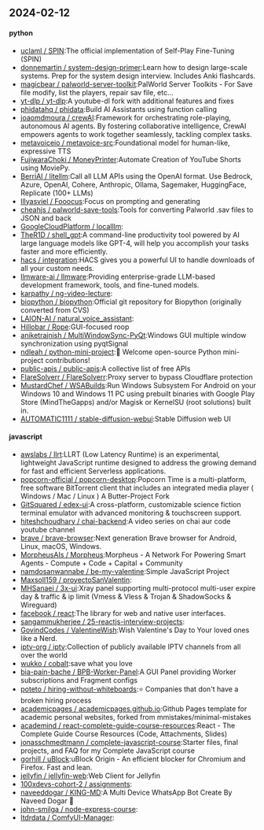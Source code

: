 ## 2024-02-12

#### python
* [uclaml / SPIN](https://github.com/uclaml/SPIN):The official implementation of Self-Play Fine-Tuning (SPIN)
* [donnemartin / system-design-primer](https://github.com/donnemartin/system-design-primer):Learn how to design large-scale systems. Prep for the system design interview. Includes Anki flashcards.
* [magicbear / palworld-server-toolkit](https://github.com/magicbear/palworld-server-toolkit):PalWorld Server Toolkits - For Save file modify, list the players, repair sav file, etc...
* [yt-dlp / yt-dlp](https://github.com/yt-dlp/yt-dlp):A youtube-dl fork with additional features and fixes
* [phidatahq / phidata](https://github.com/phidatahq/phidata):Build AI Assistants using function calling
* [joaomdmoura / crewAI](https://github.com/joaomdmoura/crewAI):Framework for orchestrating role-playing, autonomous AI agents. By fostering collaborative intelligence, CrewAI empowers agents to work together seamlessly, tackling complex tasks.
* [metavoiceio / metavoice-src](https://github.com/metavoiceio/metavoice-src):Foundational model for human-like, expressive TTS
* [FujiwaraChoki / MoneyPrinter](https://github.com/FujiwaraChoki/MoneyPrinter):Automate Creation of YouTube Shorts using MoviePy.
* [BerriAI / litellm](https://github.com/BerriAI/litellm):Call all LLM APIs using the OpenAI format. Use Bedrock, Azure, OpenAI, Cohere, Anthropic, Ollama, Sagemaker, HuggingFace, Replicate (100+ LLMs)
* [lllyasviel / Fooocus](https://github.com/lllyasviel/Fooocus):Focus on prompting and generating
* [cheahjs / palworld-save-tools](https://github.com/cheahjs/palworld-save-tools):Tools for converting Palworld .sav files to JSON and back
* [GoogleCloudPlatform / localllm](https://github.com/GoogleCloudPlatform/localllm):
* [TheR1D / shell_gpt](https://github.com/TheR1D/shell_gpt):A command-line productivity tool powered by AI large language models like GPT-4, will help you accomplish your tasks faster and more efficiently.
* [hacs / integration](https://github.com/hacs/integration):HACS gives you a powerful UI to handle downloads of all your custom needs.
* [llmware-ai / llmware](https://github.com/llmware-ai/llmware):Providing enterprise-grade LLM-based development framework, tools, and fine-tuned models.
* [karpathy / ng-video-lecture](https://github.com/karpathy/ng-video-lecture):
* [biopython / biopython](https://github.com/biopython/biopython):Official git repository for Biopython (originally converted from CVS)
* [LAION-AI / natural_voice_assistant](https://github.com/LAION-AI/natural_voice_assistant):
* [Hillobar / Rope](https://github.com/Hillobar/Rope):GUI-focused roop
* [aniketrajnish / MultiWindowSync-PyQt](https://github.com/aniketrajnish/MultiWindowSync-PyQt):Windows GUI multiple window synchronization using pyqtSignal
* [ndleah / python-mini-project](https://github.com/ndleah/python-mini-project):🙌 Welcome open-source Python mini-project contributions!
* [public-apis / public-apis](https://github.com/public-apis/public-apis):A collective list of free APIs
* [FlareSolverr / FlareSolverr](https://github.com/FlareSolverr/FlareSolverr):Proxy server to bypass Cloudflare protection
* [MustardChef / WSABuilds](https://github.com/MustardChef/WSABuilds):Run Windows Subsystem For Android on your Windows 10 and Windows 11 PC using prebuilt binaries with Google Play Store (MindTheGapps) and/or Magisk or KernelSU (root solutions) built in.
* [AUTOMATIC1111 / stable-diffusion-webui](https://github.com/AUTOMATIC1111/stable-diffusion-webui):Stable Diffusion web UI

#### javascript
* [awslabs / llrt](https://github.com/awslabs/llrt):LLRT (Low Latency Runtime) is an experimental, lightweight JavaScript runtime designed to address the growing demand for fast and efficient Serverless applications.
* [popcorn-official / popcorn-desktop](https://github.com/popcorn-official/popcorn-desktop):Popcorn Time is a multi-platform, free software BitTorrent client that includes an integrated media player ( Windows / Mac / Linux ) A Butter-Project Fork
* [GitSquared / edex-ui](https://github.com/GitSquared/edex-ui):A cross-platform, customizable science fiction terminal emulator with advanced monitoring & touchscreen support.
* [hiteshchoudhary / chai-backend](https://github.com/hiteshchoudhary/chai-backend):A video series on chai aur code youtube channel
* [brave / brave-browser](https://github.com/brave/brave-browser):Next generation Brave browser for Android, Linux, macOS, Windows.
* [MorpheusAIs / Morpheus](https://github.com/MorpheusAIs/Morpheus):Morpheus - A Network For Powering Smart Agents - Compute + Code + Capital + Community
* [namdosanwannabe / be-my-valentine](https://github.com/namdosanwannabe/be-my-valentine):Simple JavaScript Project
* [Maxsoll159 / proyectoSanValentin](https://github.com/Maxsoll159/proyectoSanValentin):
* [MHSanaei / 3x-ui](https://github.com/MHSanaei/3x-ui):Xray panel supporting multi-protocol multi-user expire day & traffic & ip limit (Vmess & Vless & Trojan & ShadowSocks & Wireguard)
* [facebook / react](https://github.com/facebook/react):The library for web and native user interfaces.
* [sangammukherjee / 25-reactjs-interview-projects](https://github.com/sangammukherjee/25-reactjs-interview-projects):
* [GovindCodes / ValentineWish](https://github.com/GovindCodes/ValentineWish):Wish Valentine's Day to Your loved ones like a Nerd.
* [iptv-org / iptv](https://github.com/iptv-org/iptv):Collection of publicly available IPTV channels from all over the world
* [wukko / cobalt](https://github.com/wukko/cobalt):save what you love
* [bia-pain-bache / BPB-Worker-Panel](https://github.com/bia-pain-bache/BPB-Worker-Panel):A GUI Panel providing Worker subscriptions and Fragment configs
* [poteto / hiring-without-whiteboards](https://github.com/poteto/hiring-without-whiteboards):⭐️ Companies that don't have a broken hiring process
* [academicpages / academicpages.github.io](https://github.com/academicpages/academicpages.github.io):Github Pages template for academic personal websites, forked from mmistakes/minimal-mistakes
* [academind / react-complete-guide-course-resources](https://github.com/academind/react-complete-guide-course-resources):React - The Complete Guide Course Resources (Code, Attachments, Slides)
* [jonasschmedtmann / complete-javascript-course](https://github.com/jonasschmedtmann/complete-javascript-course):Starter files, final projects, and FAQ for my Complete JavaScript course
* [gorhill / uBlock](https://github.com/gorhill/uBlock):uBlock Origin - An efficient blocker for Chromium and Firefox. Fast and lean.
* [jellyfin / jellyfin-web](https://github.com/jellyfin/jellyfin-web):Web Client for Jellyfin
* [100xdevs-cohort-2 / assignments](https://github.com/100xdevs-cohort-2/assignments):
* [naveeddogar / KING-MD](https://github.com/naveeddogar/KING-MD):A Multi Device WhatsApp Bot Create By Naveed Dogar 🍁
* [john-smilga / node-express-course](https://github.com/john-smilga/node-express-course):
* [ltdrdata / ComfyUI-Manager](https://github.com/ltdrdata/ComfyUI-Manager):
